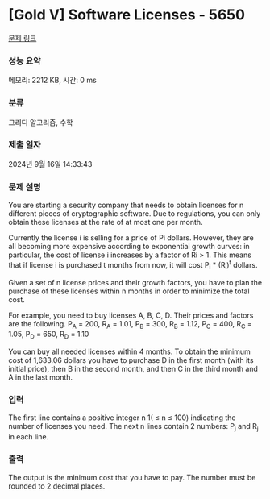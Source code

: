 # [Gold V] Software Licenses - 5650 

[문제 링크](https://www.acmicpc.net/problem/5650) 

### 성능 요약

메모리: 2212 KB, 시간: 0 ms

### 분류

그리디 알고리즘, 수학

### 제출 일자

2024년 9월 16일 14:33:43

### 문제 설명

<p>You are starting a security company that needs to obtain licenses for n different pieces of cryptographic software. Due to regulations, you can only obtain these licenses at the rate of at most one per month.</p>

<p>Currently the license i is selling for a price of Pi dollars. However, they are all becoming more expensive according to exponential growth curves: in particular, the cost of license i increases by a factor of Ri > 1. This means that if license i is purchased t months from now, it will cost P<sub>i</sub> * (R<sub>i</sub>)<sup>t</sup> dollars.</p>

<p>Given a set of n license prices and their growth factors, you have to plan the purchase of these licenses within n months in order to minimize the total cost.</p>

<p>For example, you need to buy licenses A, B, C, D. Their prices and factors are the following. P<sub>A</sub> = 200, R<sub>A</sub> = 1.01, P<sub>B</sub> = 300, R<sub>B</sub> = 1.12, P<sub>C</sub> = 400, R<sub>C</sub> = 1.05, P<sub>D</sub> = 650, R<sub>D</sub> = 1.10</p>

<p>You can buy all needed licenses within 4 months. To obtain the minimum cost of 1,633.06 dollars you have to purchase D in the first month (with its initial price), then B in the second month, and then C in the third month and A in the last month. </p>

### 입력 

 <p>The first line contains a positive integer n 1( ≤ n ≤ 100) indicating the number of licenses you need. The next n lines contain 2 numbers: P<sub>j</sub> and R<sub>j</sub> in each line.</p>

### 출력 

 <p>The output is the minimum cost that you have to pay. The number must be rounded to 2 decimal places.</p>

